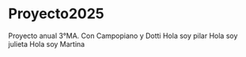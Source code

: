 # Proyecto2025
Proyecto anual 3°MA. Con Campopiano y Dotti
Hola soy pilar
Hola soy julieta
Hola soy Martina
